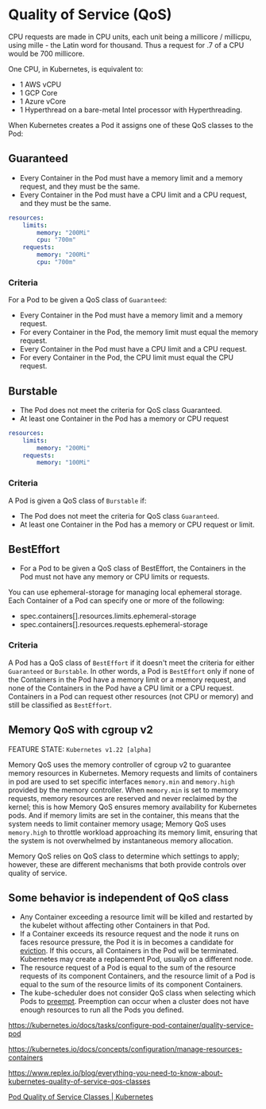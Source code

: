 # Quality of Service (QoS)

CPU requests are made in CPU units, each unit being a millicore / millicpu, using mille - the Latin word for thousand. Thus a request for .7 of a CPU would be 700 millicore.

One CPU, in Kubernetes, is equivalent to:

- 1 AWS vCPU
- 1 GCP Core
- 1 Azure vCore
- 1 Hyperthread on a bare-metal Intel processor with Hyperthreading.

When Kubernetes creates a Pod it assigns one of these QoS classes to the Pod:

## Guaranteed

- Every Container in the Pod must have a memory limit and a memory request, and they must be the same.
- Every Container in the Pod must have a CPU limit and a CPU request, and they must be the same.

```yaml
resources:
    limits:
        memory: "200Mi"
        cpu: "700m"
    requests:
        memory: "200Mi"
        cpu: "700m"
```

### Criteria

For a Pod to be given a QoS class of `Guaranteed`:

- Every Container in the Pod must have a memory limit and a memory request.
- For every Container in the Pod, the memory limit must equal the memory request.
- Every Container in the Pod must have a CPU limit and a CPU request.
- For every Container in the Pod, the CPU limit must equal the CPU request.

## Burstable

- The Pod does not meet the criteria for QoS class Guaranteed.
- At least one Container in the Pod has a memory or CPU request

```yaml
resources:
    limits:
        memory: "200Mi"
    requests:
        memory: "100Mi"
```

### Criteria

A Pod is given a QoS class of `Burstable` if:

- The Pod does not meet the criteria for QoS class `Guaranteed`.
- At least one Container in the Pod has a memory or CPU request or limit.

## BestEffort

- For a Pod to be given a QoS class of BestEffort, the Containers in the Pod must not have any memory or CPU limits or requests.

You can use ephemeral-storage for managing local ephemeral storage. Each Container of a Pod can specify one or more of the following:

- spec.containers[].resources.limits.ephemeral-storage
- spec.containers[].resources.requests.ephemeral-storage

### Criteria

A Pod has a QoS class of `BestEffort` if it doesn't meet the criteria for either `Guaranteed` or `Burstable`. In other words, a Pod is `BestEffort` only if none of the Containers in the Pod have a memory limit or a memory request, and none of the Containers in the Pod have a CPU limit or a CPU request. Containers in a Pod can request other resources (not CPU or memory) and still be classified as `BestEffort`.

## Memory QoS with cgroup v2

FEATURE STATE: `Kubernetes v1.22 [alpha]`

Memory QoS uses the memory controller of cgroup v2 to guarantee memory resources in Kubernetes. Memory requests and limits of containers in pod are used to set specific interfaces `memory.min` and `memory.high` provided by the memory controller. When `memory.min` is set to memory requests, memory resources are reserved and never reclaimed by the kernel; this is how Memory QoS ensures memory availability for Kubernetes pods. And if memory limits are set in the container, this means that the system needs to limit container memory usage; Memory QoS uses `memory.high` to throttle workload approaching its memory limit, ensuring that the system is not overwhelmed by instantaneous memory allocation.

Memory QoS relies on QoS class to determine which settings to apply; however, these are different mechanisms that both provide controls over quality of service.

## Some behavior is independent of QoS class

- Any Container exceeding a resource limit will be killed and restarted by the kubelet without affecting other Containers in that Pod.
- If a Container exceeds its resource request and the node it runs on faces resource pressure, the Pod it is in becomes a candidate for [eviction](https://kubernetes.io/docs/concepts/scheduling-eviction/node-pressure-eviction/). If this occurs, all Containers in the Pod will be terminated. Kubernetes may create a replacement Pod, usually on a different node.
- The resource request of a Pod is equal to the sum of the resource requests of its component Containers, and the resource limit of a Pod is equal to the sum of the resource limits of its component Containers.
- The kube-scheduler does not consider QoS class when selecting which Pods to [preempt](https://kubernetes.io/docs/concepts/scheduling-eviction/pod-priority-preemption/#preemption). Preemption can occur when a cluster does not have enough resources to run all the Pods you defined.

https://kubernetes.io/docs/tasks/configure-pod-container/quality-service-pod

https://kubernetes.io/docs/concepts/configuration/manage-resources-containers

https://www.replex.io/blog/everything-you-need-to-know-about-kubernetes-quality-of-service-qos-classes

[Pod Quality of Service Classes | Kubernetes](https://kubernetes.io/docs/concepts/workloads/pods/pod-qos/)

